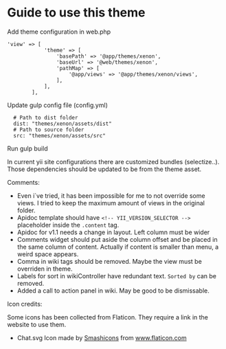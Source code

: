 # Guide to use this theme

Add theme configuration in web.php
```
'view' => [
            'theme' => [
                'basePath' => '@app/themes/xenon',
                'baseUrl' => '@web/themes/xenon',
                'pathMap' => [
                    '@app/views' => '@app/themes/xenon/views',
                ],
            ],
        ],
```

Update gulp config file (config.yml)
```
  # Path to dist folder
  dist: "themes/xenon/assets/dist"
  # Path to source folder
  src: "themes/xenon/assets/src"
```

Run gulp build

In current yii site configurations there are customized bundles (selectize..). Those dependencies should be updated to be from the theme asset.

Comments:
- Even i´ve tried, it has been impossible for me to not override some views. I tried to keep the maximum amount of views in the original folder.
- Apidoc template should have `<!-- YII_VERSION_SELECTOR -->` placeholder inside the `.content` tag.
- Apidoc for v1.1 needs a change in layout. Left column must be wider
- Comments widget should put aside the column offset and be placed in the same column of content. Actually if content is smaller than menu, a weird space appears.
- Comma in wiki tags should be removed. Maybe the view must be overriden in theme.
- Labels for sort in wikiController have redundant text. `Sorted by` can be removed.
- Added a call to action panel in wiki. May be good to be dismissable.





Icon credits:

Some icons has been collected from Flaticon. They require a link in the website to use them.

- Chat.svg Icon made by [Smashicons](https://www.flaticon.com/authors/smashicons) from www.flaticon.com
